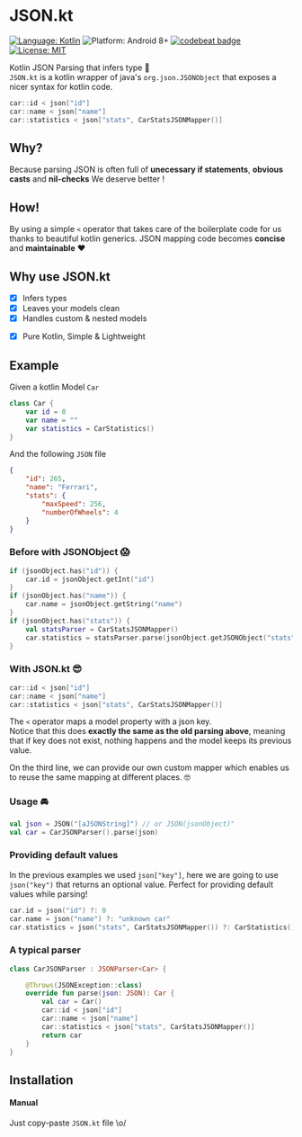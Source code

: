 # JSON.kt
[![Language: Kotlin](https://img.shields.io/badge/language-kotlin-7963FE.svg?style=flat)](https://kotlinlang.org)
![Platform: Android 8+](https://img.shields.io/badge/platform-Android-68b846.svg?style=flat)
[![codebeat badge](https://codebeat.co/badges/4199536d-2158-42e5-a89a-33259d32b384)](https://codebeat.co/projects/github-com-yummypets-json-kt-master)
[![License: MIT](http://img.shields.io/badge/license-MIT-lightgrey.svg?style=flat)](https://github.com/Yummypets/JSON.kt/blob/master/LICENSE)

<!-- TODO ![Release version](https://img.shields.io/github/release/Yummypets/JSON.kt.svg) -->
Kotlin JSON Parsing that infers type 🚀  
`JSON.kt` is a kotlin wrapper of java's `org.json.JSONObject` that exposes a nicer syntax for kotlin code.


```kotlin
car::id < json["id"]
car::name < json["name"]
car::statistics < json["stats", CarStatsJSONMapper()]
```

## Why?
Because parsing JSON is often full of **unecessary if statements**, **obvious casts** and **nil-checks**
We deserve better !

## How!
By using a simple `<` operator that takes care of the boilerplate code for us thanks to beautiful kotlin generics.
JSON mapping code becomes **concise** and **maintainable** ❤️


## Why use JSON.kt
- [x] Infers types
- [x] Leaves your models clean
- [x] Handles custom & nested models
<!-- TODO support - [x] Dot and array syntax -->
- [x] Pure Kotlin, Simple & Lightweight

## Example

Given a kotlin Model `Car`
```kotlin
class Car {
    var id = 0
    var name = ""
    var statistics = CarStatistics()
}
```
And the following `JSON` file

```json
{
    "id": 265,
    "name": "Ferrari",
    "stats": {
        "maxSpeed": 256,
        "numberOfWheels": 4
    }
}
```

### Before with JSONObject 😱
```kotlin
if (jsonObject.has("id")) {
    car.id = jsonObject.getInt("id")
}
if (jsonObject.has("name")) {
    car.name = jsonObject.getString("name")
}
if (jsonObject.has("stats")) {
    val statsParser = CarStatsJSONMapper()
    car.statistics = statsParser.parse(jsonObject.getJSONObject("stats"))
}
```

### With JSON.kt 😎
```kotlin
car::id < json["id"]
car::name < json["name"]
car::statistics < json["stats", CarStatsJSONMapper()]
```
The `<` operator maps a model property with a json key.  
Notice that this does **exactly the same as the old parsing above**, meaning that if key does not exist, nothing happens and the model keeps its previous value.

On the third line, we can provide our own custom mapper which enables us to reuse the same mapping at different places. 🤓

### Usage 🚘
```kotlin
val json = JSON("[aJSONString]") // or JSON(jsonObject)"
val car = CarJSONParser().parse(json)
```

### Providing default values
In the previous examples we used `json["key"]`, here we are going to use `json("key")` that returns an optional value.
Perfect for providing default values while parsing!
```kotlin
car.id = json("id") ?: 0
car.name = json("name") ?: "unknown car"
car.statistics = json("stats", CarStatsJSONMapper()) ?: CarStatistics()
```

### A typical parser
```kotlin
class CarJSONParser : JSONParser<Car> {

    @Throws(JSONException::class)
    override fun parse(json: JSON): Car {
        val car = Car()
        car::id < json["id"]
        car::name < json["name"]
        car::statistics < json["stats", CarStatsJSONMapper()]
        return car
    }
}
```

## Installation
#### Manual
Just copy-paste `JSON.kt` file \o/

